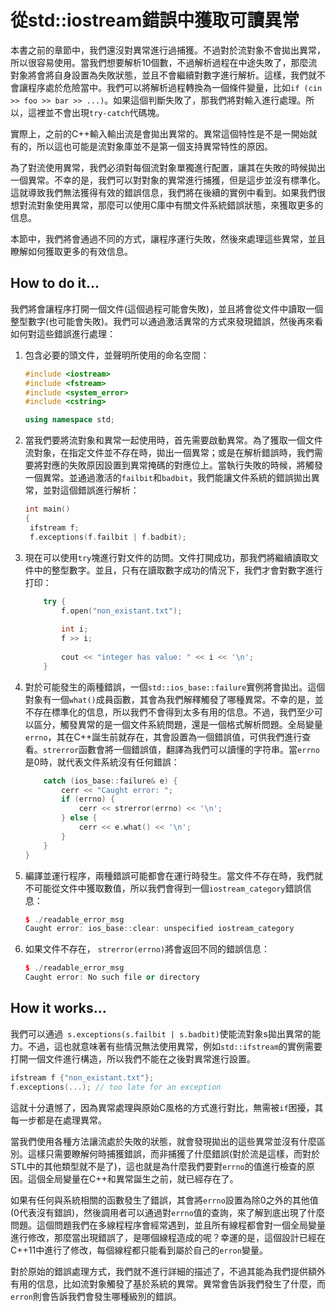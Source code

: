 # 從std::iostream錯誤中獲取可讀異常

本書之前的章節中，我們還沒對異常進行過捕獲。不過對於流對象不會拋出異常，所以很容易使用。當我們想要解析10個數，不過解析過程在中途失敗了，那麼流對象將會將自身設置為失敗狀態，並且不會繼續對數字進行解析。這樣，我們就不會讓程序處於危險當中。我們可以將解析過程轉換為一個條件變量，比如`if (cin >> foo >> bar >> ...)`。如果這個判斷失敗了，那我們將對輸入進行處理。所以，這裡並不會出現`try-catch`代碼塊。

實際上，之前的C++輸入輸出流是會拋出異常的。異常這個特性是不是一開始就有的，所以這也可能是流對象庫並不是第一個支持異常特性的原因。

為了對流使用異常，我們必須對每個流對象單獨進行配置，讓其在失敗的時候拋出一個異常。不幸的是，我們可以對對象的異常進行捕獲，但是這步並沒有標準化。這就導致我們無法獲得有效的錯誤信息，我們將在後續的實例中看到。如果我們很想對流對象使用異常，那麼可以使用C庫中有關文件系統錯誤狀態，來獲取更多的信息。

本節中，我們將會通過不同的方式，讓程序運行失敗，然後來處理這些異常，並且瞭解如何獲取更多的有效信息。

## How to do it...

我們將會讓程序打開一個文件(這個過程可能會失敗)，並且將會從文件中讀取一個整型數字(也可能會失敗)。我們可以通過激活異常的方式來發現錯誤，然後再來看如何對這些錯誤進行處理：

1. 包含必要的頭文件，並聲明所使用的命名空間：

   ```c++
   #include <iostream>
   #include <fstream>
   #include <system_error>
   #include <cstring>
   
   using namespace std;  
   ```

2. 當我們要將流對象和異常一起使用時，首先需要啟動異常。為了獲取一個文件流對象，在指定文件並不存在時，拋出一個異常；或是在解析錯誤時，我們需要將對應的失敗原因設置到異常掩碼的對應位上。當執行失敗的時候，將觸發一個異常。並通過激活的`failbit`和`badbit`，我們能讓文件系統的錯誤拋出異常，並對這個錯誤進行解析：

   ```c++
   int main()
   {
   	ifstream f;
   	f.exceptions(f.failbit | f.badbit);	
   ```

3. 現在可以使用`try`塊進行對文件的訪問。文件打開成功，那我們將繼續讀取文件中的整型數字。並且，只有在讀取數字成功的情況下，我們才會對數字進行打印：

   ```c++
       try {
           f.open("non_existant.txt");
           
           int i;
           f >> i;
           
           cout << "integer has value: " << i << '\n';
       }
   ```

4. 對於可能發生的兩種錯誤，一個`std::ios_base::failure`實例將會拋出。這個對象有一個`what()`成員函數，其會為我們解釋觸發了哪種異常。不幸的是，並不存在標準化的信息，所以我們不會得到太多有用的信息。不過，我們至少可以區分，觸發異常的是一個文件系統問題，還是一個格式解析問題。全局變量`errno`，其在C++誕生前就存在，其會設置為一個錯誤值，可供我們進行查看。`strerror`函數會將一個錯誤值，翻譯為我們可以讀懂的字符串。當`errno`是0時，就代表文件系統沒有任何錯誤：

   ```c++
       catch (ios_base::failure& e) {
           cerr << "Caught error: ";
           if (errno) {
               cerr << strerror(errno) << '\n';
           } else {
               cerr << e.what() << '\n';
           }
       }
   }
   ```

5. 編譯並運行程序，兩種錯誤可能都會在運行時發生。當文件不存在時，我們就不可能從文件中獲取數值，所以我們會得到一個`iostream_category`錯誤信息：

   ```c++
   $ ./readable_error_msg
   Caught error: ios_base::clear: unspecified iostream_category
   ```

6. 如果文件不存在， `strerror(errno)`將會返回不同的錯誤信息：

   ```c++
   $ ./readable_error_msg
   Caught error: No such file or directory
   ```

## How it works...

我們可以通過`  s.exceptions(s.failbit | s.badbit) `使能流對象s拋出異常的能力。不過，這也就意味著有些情況無法使用異常，例如`std::ifstream`的實例需要打開一個文件進行構造，所以我們不能在之後對異常進行設置。

```c++
ifstream f {"non_existant.txt"};
f.exceptions(...); // too late for an exception
```

這就十分遺憾了，因為異常處理與原始C風格的方式進行對比，無需被`if`困擾，其每一步都是在處理異常。

當我們使用各種方法讓流處於失敗的狀態，就會發現拋出的這些異常並沒有什麼區別。這樣只需要瞭解何時捕獲錯誤，而非捕獲了什麼錯誤(對於流是這樣，而對於STL中的其他類型就不是了)，這也就是為什麼我們要對`errno`的值進行檢查的原因。這個全局變量在C++和異常誕生之前，就已經存在了。

如果有任何與系統相關的函數發生了錯誤，其會將`errno`設置為除0之外的其他值(0代表沒有錯誤)，然後調用者可以通過對`errno`值的查詢，來了解到底出現了什麼問題。這個問題我們在多線程程序會經常遇到，並且所有線程都會對一個全局變量進行修改，那麼當出現錯誤了，是哪個線程造成的呢？幸運的是，這個設計已經在C++11中進行了修改，每個線程都只能看到屬於自己的`erron`變量。

對於原始的錯誤處理方式，我們就不進行詳細的描述了，不過其能為我們提供額外有用的信息，比如流對象觸發了基於系統的異常。異常會告訴我們發生了什麼，而`erron`則會告訴我們會發生哪種級別的錯誤。